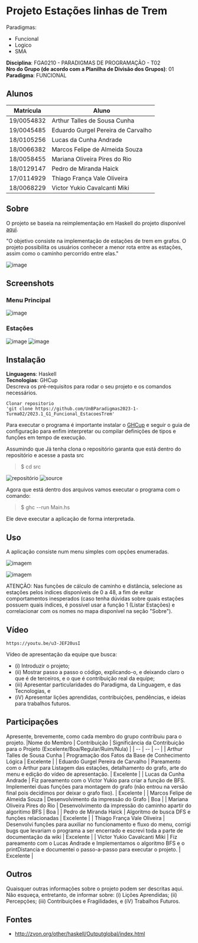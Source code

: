 # Projeto Estações linhas de Trem

Paradigmas:

- Funcional
- Logico
- SMA

**Disciplina**: FGA0210 - PARADIGMAS DE PROGRAMAÇÃO - T02 <br>
**Nro do Grupo (de acordo com a Planilha de Divisão dos Grupos)**: 01<br>
**Paradigma**: FUNCIONAL<br>

## Alunos

| Matrícula  | Aluno                              |
| ---------- | ---------------------------------- |
| 19/0054832 | Arthur Talles de Sousa Cunha       |
| 19/0045485 | Eduardo Gurgel Pereira de Carvalho |
| 18/0105256 | Lucas da Cunha Andrade             |
| 18/0066382 | Marcos Felipe de Almeida Souza     |
| 18/0058455 | Mariana Oliveira Pires do Rio      |
| 18/0129147 | Pedro de Miranda Haick             |
| 17/0114929 | Thiago França Vale Oliveira        |
| 18/0068229 | Victor Yukio Cavalcanti Miki       |

## Sobre

O projeto se baseia na reimplementação em Haskell do projeto disponível [aqui](https://github.com/projeto-de-algoritmos/Grafos1_Trem).

"O objetivo consiste na implementação de estações de trem em grafos. O projeto possibilita os usuários conhecer a menor rota entre as estações, assim como o caminho percorrido entre elas."

![image](./assets/metroLisboa.jpg)

## Screenshots

### Menu Principal

![image](./assets/menu.png)

### Estações

![image](https://user-images.githubusercontent.com/51385738/236109518-5e637a38-20b9-4208-89f2-c5cbcd41f0e0.png)
![image](https://user-images.githubusercontent.com/51385738/236109571-d3c8114c-ce14-4e35-9337-b6baf98081b9.png)

## Instalação

**Linguagens**: Haskell<br>
**Tecnologias**: GHCup<br>
Descreva os pré-requisitos para rodar o seu projeto e os comandos necessários.

```
Clonar repositorio
'git clone https://github.com/UnBParadigmas2023-1-Turma02/2023.1_G1_Funcional_EstacoesTrem'
```

Para executar o programa é importante instalar o [GHCup](https://www.haskell.org/ghcup/) e seguir o guia de configuração para enfim interpretar ou compilar definições de tipos e funções em tempo de execução.

Assumindo que Já tenha clona o repositório garanta que está dentro do repositório e acesse a pasta src

> $ cd src

![repositório](./assets/repositorio.png)
![source](./assets/source.png)

Agora que está dentro dos arquivos vamos executar o programa com o comando:

> $ ghc --run Main.hs

Ele deve executar a aplicação de forma interpretada.

<!-- ![repositório](./assets/executar.png)

Por fim, digite a função principal do arquivo digitando o comando:

> $ ghci> main

Uma vez que seguir esses passos basta selecionar as ações que desejar e brincar com as estações de trem.

![repositório](./assets/selecionar.png)

Para sair digite "7" para selecionar a opção de saida e prossiga com o comando:

> $ :q

para sair do interpretador interativo GHCi. -->

## Uso

A aplicação consiste num menu simples com opções enumeradas.

![imagem](./assets/menu.png)

![imagem](./assets/estacoes.png)

ATENÇÃO: Nas funções de cálculo de caminho e distância, selecione as estações pelos índices disponíveis de 0 a 48, a fim de evitar comportamentos inesperados (caso tenha dúvidas sobre quais estações possuem quais índices, é possível usar a função 1 (Listar Estações) e correlacionar com os nomes no mapa disponível na seção "Sobre").

## Vídeo
```
https://youtu.be/u3-JEF20usI
```
Vídeo de apresentação da equipe que busca:

- (i) Introduzir o projeto;
- (ii) Mostrar passo a passo o código, explicando-o, e deixando claro o que é de terceiros, e o que é contribuição real da equipe;
- (iii) Apresentar particularidades do Paradigma, da Linguagem, e das Tecnologias, e
- (iV) Apresentar lições aprendidas, contribuições, pendências, e ideias para trabalhos futuros.


## Participações

Apresente, brevemente, como cada membro do grupo contribuiu para o projeto.
|Nome do Membro | Contribuição | Significância da Contribuição para o Projeto (Excelente/Boa/Regular/Ruim/Nula) |
| -- | -- | -- |
| Arthur Talles de Sousa Cunha | Programação dos Fatos da Base de Conhecimento Lógica | Excelente |
| Eduardo Gurgel Pereira de Carvalho | Pareamento com o Arthur para Listagem das estações, detalhamento do grafo, arte do menu e edição do vídeo de apresentação. | Excelente |
| Lucas da Cunha Andrade | Fiz pareamento com o Victor Yukio para criar a função de BFS. Implementei duas funções para montagem do grafo (não entrou na versão final pois decidimos por deixar o grafo fixo). | Excelente |
| Marcos Felipe de Almeida Souza | Desenvolvimento da impressão do Grafo | Boa |
| Mariana Oliveira Pires do Rio | Desenvolvimento da impressão do caminho apartir do algoritimo BFS | Boa |
| Pedro de Miranda Haick | Algoritmo de busca DFS e funções relacionadas | Excelente |
| Thiago França Vale Oliveira | Desenvolvi funções para auxiliar no funcionamento e fluxo do menu, corrigi bugs que levariam o programa a ser encerrado e escrevi toda a parte de documentação da wiki | Excelente |
| Victor Yukio Cavalcanti Miki | Fiz pareamento com o Lucas Andrade e Implementamos o algoritmo BFS e o printDistancia e documentei o passo-a-passo para executar o projeto. | Excelente |

## Outros

Quaisquer outras informações sobre o projeto podem ser descritas aqui. Não esqueça, entretanto, de informar sobre:
(i) Lições Aprendidas;
(ii) Percepções;
(iii) Contribuições e Fragilidades, e
(iV) Trabalhos Futuros.

## Fontes

- http://zvon.org/other/haskell/Outputglobal/index.html
